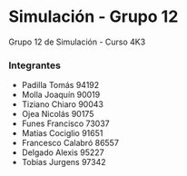 # Simulación - Grupo 12
Grupo 12 de Simulación - Curso 4K3
### Integrantes
- Padilla Tomás 94192
- Molla Joaquín 90019
- Tiziano Chiaro 90043
- Ojea Nicolás 90175
- Funes Francisco 73037
- Matias Cociglio 91651
- Francesco Calabró 86557
- Delgado Alexis 95227
- Tobias Jurgens 97342